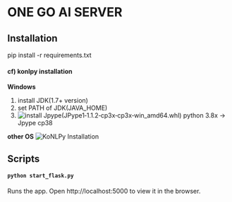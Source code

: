 # ONE GO AI SERVER

## Installation
pip install -r requirements.txt

#### cf) konlpy installation

**Windows**
1. install JDK(1.7+ version)
2. set PATH of JDK(JAVA_HOME)
3. ![install Jpype](https://www.lfd.uci.edu/~gohlke/pythonlibs/#jpype)(JPype1‑1.1.2‑cp3x‑cp3x‑win_amd64.whl)
  python 3.8x -> Jpype cp38

**other OS**
![KoNLPy Installation](https://konlpy-ko.readthedocs.io/ko/v0.4.3/install/)

## Scripts

#### `python start_flask.py`
Runs the app.
Open http://localhost:5000 to view it in the browser.